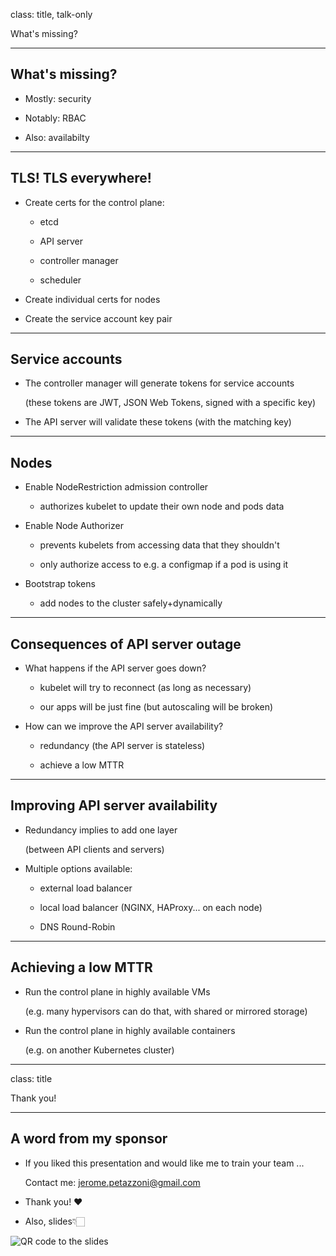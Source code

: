 class: title, talk-only

What's missing?

---

## What's missing?

- Mostly: security

- Notably: RBAC

- Also: availabilty

---

## TLS! TLS everywhere!

- Create certs for the control plane:

  - etcd

  - API server

  - controller manager

  - scheduler

- Create individual certs for nodes

- Create the service account key pair

---

## Service accounts

- The controller manager will generate tokens for service accounts

  (these tokens are JWT, JSON Web Tokens, signed with a specific key)

- The API server will validate these tokens (with the matching key)

---

## Nodes

- Enable NodeRestriction admission controller

  - authorizes kubelet to update their own node and pods data

- Enable Node Authorizer

  - prevents kubelets from accessing data that they shouldn't

  - only authorize access to e.g. a configmap if a pod is using it

- Bootstrap tokens

  - add nodes to the cluster safely+dynamically

---

## Consequences of API server outage

- What happens if the API server goes down?

  - kubelet will try to reconnect (as long as necessary)

  - our apps will be just fine (but autoscaling will be broken)

- How can we improve the API server availability?

  - redundancy (the API server is stateless)

  - achieve a low MTTR

---

## Improving API server availability

- Redundancy implies to add one layer

  (between API clients and servers)

- Multiple options available:

  - external load balancer

  - local load balancer (NGINX, HAProxy... on each node)

  - DNS Round-Robin

---

## Achieving a low MTTR

- Run the control plane in highly available VMs

  (e.g. many hypervisors can do that, with shared or mirrored storage)

- Run the control plane in highly available containers

  (e.g. on another Kubernetes cluster)

---

class: title

Thank you!

---

## A word from my sponsor

- If you liked this presentation and would like me to train your team ...

  Contact me: jerome.petazzoni@gmail.com

- Thank you! ♥️

- Also, slides👇🏻

![QR code to the slides](images/qrcode-lisa.png)





